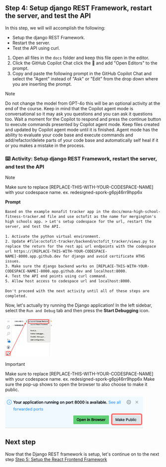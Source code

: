 ## Step 4: Setup django REST Framework, restart the server, and test the API

In this step, we will will accomplish the following:

- Setup the django REST Framework.
- Restart the server.
- Test the API using curl.

1. Open all files in the `docs` folder and keep this file open in the editor.
2. Click the GitHub Copilot Chat click the :paperclip: and add "Open Editors" to the prompt.
3. Copy and paste the following prompt in the GitHub Copilot Chat and select the "Agent" instead of "Ask" or "Edit" from the drop down where you are inserting the prompt.

>[!NOTE]
> Do not change the model from GPT-4o this will be an optional activity at the end of the course.
> Keep in mind that the Copilot agent mode is conversational so it may ask you questions and you can ask it questions too.
> Wait a moment for the Copilot to respond and press the continue button to execute commands presented by Copilot agent mode.
> Keep files created and updated by Copilot agent mode until it is finished.
> Agent mode has the ability to evaluate your code base and execute commands and add/refactor/delete parts of your code base and automatically self heal if it or you makes a mistake in the process.

### :keyboard: Activity: Setup django REST Framework, restart the server, and test the API

> [!NOTE]
> Make sure to replace [REPLACE-THIS-WITH-YOUR-CODESPACE-NAME] with your codespace name.
> ex. redesigned-spork-g6pj46rr9hpp6x
>
> **Prompt**
>
> ```prompt
>Based on the example monafit tracker app in the docs/mona-high-school-fitness-tracker.md file and use octofit as the name for mergington's high schools app. > Let's setup codespace for the url, restart the server, and test the API.
> 
> 1. Activate the python virtual environment.
> 2. Update #file:octofit-tracker/backend/octofit_tracker/views.py to replace the return for the rest api url endpoints with the codespace url https://[REPLACE-THIS-WITH-YOUR-CODESPACE-NAME]-8000.app.github.dev for django and avoid certificate HTHS issues.
> 3. Make sure the django backend works on [REPLACE-THIS-WITH-YOUR-CODESPACE-NAME]-8000.app.github.dev and localhost:8000.
> 4. Test the API end points using curl command.
> 5. Allow host access to codespace url and localhost:8000.
>
> Don't proceed with the next activity until all of these steps are completed.
>```

Now, let's actually try running the Django application! In the left sidebar, select the `Run and Debug` tab and then press the **Start Debugging** icon.

<img src="../../docs/ghcp-build-app-launch-django.png" width=30% height=30%>

>[!IMPORTANT]
> Make sure to replace [REPLACE-THIS-WITH-YOUR-CODESPACE-NAME] with your codespace name.
> ex. redesigned-spork-g6pj46rr9hpp6x
> Make sure the pop-up shows to open the browser to also choose to make it public.

![make-public-light](../../docs/make-public-light.png)

## Next step

Now that the Django REST framework is setup, let's continue on to the next step [Step 5: Setup the React Frontend Framework](./5-setup-frontend-react-framework.md)
